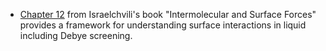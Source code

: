 + [Chapter 12](references/Israelchvili-TOC&Ch12.pdf) from Israelchvili's book "Intermolecular and Surface Forces" provides a framework for understanding surface interactions in liquid including Debye screening.
